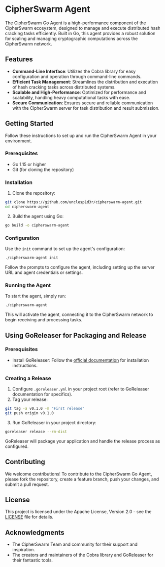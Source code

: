 # CipherSwarm Agent

The CipherSwarm Go Agent is a high-performance component of the CipherSwarm ecosystem, designed to manage and execute distributed hash cracking tasks efficiently. Built in Go, this agent provides a robust solution for scaling and managing cryptographic computations across the CipherSwarm network.

## Features

- **Command-Line Interface**: Utilizes the Cobra library for easy configuration and operation through command-line commands.
- **Efficient Task Management**: Streamlines the distribution and execution of hash cracking tasks across distributed systems.
- **Scalable and High-Performance**: Optimized for performance and scalability, handling heavy computational tasks with ease.
- **Secure Communication**: Ensures secure and reliable communication with the CipherSwarm server for task distribution and result submission.

## Getting Started

Follow these instructions to set up and run the CipherSwarm Agent in your environment.

### Prerequisites

- Go 1.15 or higher
- Git (for cloning the repository)

### Installation

1. Clone the repository:

```bash
git clone https://github.com/unclesp1d3r/cipherswarm-agent.git
cd cipherswarm-agent
```

2. Build the agent using Go:

```bash
go build -o cipherswarm-agent
```

### Configuration

Use the `init` command to set up the agent's configuration:

```bash
./cipherswarm-agent init
```

Follow the prompts to configure the agent, including setting up the server URL and agent credentials or settings.

### Running the Agent

To start the agent, simply run:

```bash
./cipherswarm-agent
```

This will activate the agent, connecting it to the CipherSwarm network to begin receiving and processing tasks.

## Using GoReleaser for Packaging and Release

### Prerequisites

- Install GoReleaser: Follow the [official documentation](https://goreleaser.com/install/) for installation instructions.

### Creating a Release

1. Configure `.goreleaser.yml` in your project root (refer to GoReleaser documentation for specifics).
2. Tag your release:

```bash
git tag -a v0.1.0 -m "First release"
git push origin v0.1.0
```

3. Run GoReleaser in your project directory:

```bash
goreleaser release --rm-dist
```

GoReleaser will package your application and handle the release process as configured.

## Contributing

We welcome contributions! To contribute to the CipherSwarm Go Agent, please fork the repository, create a feature branch, push your changes, and submit a pull request.

## License

This project is licensed under the Apache License, Version 2.0 - see the [LICENSE](LICENSE) file for details.

## Acknowledgments

- The CipherSwarm Team and community for their support and inspiration.
- The creators and maintainers of the Cobra library and GoReleaser for their fantastic tools.
